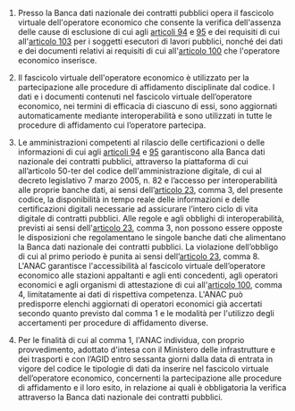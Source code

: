 1. Presso la Banca dati nazionale dei contratti pubblici opera il fascicolo virtuale dell'operatore economico che consente la verifica dell'assenza delle cause di esclusione di cui agli [articoli 94](/articolo-94/1) e [95](/articolo-95/1) e dei requisiti di cui all'[articolo 103](/articolo-103/2) per i soggetti esecutori di lavori  pubblici, nonché dei dati e dei documenti relativi ai requisiti di cui all'[articolo 100](/articolo-100/2) che l'operatore economico inserisce.  

2. Il fascicolo virtuale dell'operatore economico è utilizzato per la partecipazione alle  procedure di affidamento disciplinate dal codice. I dati e i documenti contenuti nel fascicolo  virtuale dell’operatore economico, nei termini di efficacia di ciascuno di essi, sono  aggiornati automaticamente mediante interoperabilità e sono utilizzati in tutte le procedure di  affidamento cui l’operatore partecipa.

3. Le amministrazioni competenti al rilascio delle certificazioni o delle informazioni di cui agli [articoli 94](/articolo-94/1) e [95](/articolo-95/1) garantiscono alla Banca dati nazionale dei contratti pubblici, attraverso la piattaforma di cui all’articolo 50-ter del codice dell'amministrazione digitale, di cui al decreto legislativo 7 marzo 2005, n. 82 e l’accesso per interoperabilità alle proprie banche dati, ai sensi dell’[articolo 23](/articolo-23/2), comma 3, del presente codice, la disponibilità in tempo reale delle informazioni e delle certificazioni digitali necessarie ad assicurare l’intero ciclo di vita digitale di contratti pubblici. Alle regole e agli obblighi di interoperabilità, previsti ai sensi dell'[articolo 23](/articolo-23/2), comma 3, non possono essere opposte le disposizioni che regolamentano le  singole banche dati che alimentano la Banca dati nazionale dei contratti pubblici. La violazione  dell’obbligo di cui al primo periodo è punita ai sensi dell’[articolo 23](/articolo-23/2), comma 8. L'ANAC  garantisce l'accessibilità al fascicolo virtuale dell’operatore economico alle stazioni  appaltanti e agli enti concedenti, agli operatori economici e agli organismi di attestazione di  cui all'[articolo 100](/articolo-100/2), comma 4, limitatamente ai dati di rispettiva competenza. L'ANAC può predisporre elenchi aggiornati di operatori economici già accertati secondo quanto previsto dal comma 1 e le modalità per l'utilizzo degli accertamenti per procedure di affidamento  diverse.  

4. Per le finalità di cui al comma 1, l'ANAC individua, con proprio provvedimento, adottato d'intesa con il Ministero delle infrastrutture e dei trasporti e con l’AGID entro sessanta giorni dalla data di entrata in vigore del codice le tipologie di dati da inserire nel fascicolo virtuale dell’operatore economico, concernenti la partecipazione alle procedure di affidamento e il loro esito, in relazione ai quali è obbligatoria la verifica attraverso la Banca dati nazionale dei contratti pubblici. 